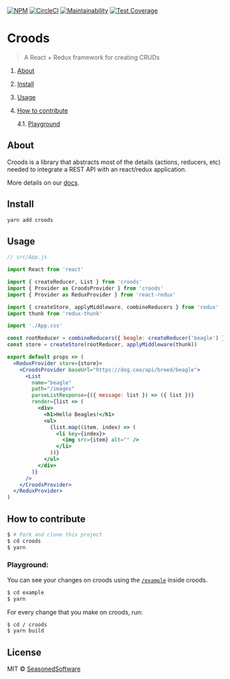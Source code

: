 [![NPM](https://img.shields.io/npm/v/croods.svg)](https://www.npmjs.com/package/croods) [![CircleCI](https://circleci.com/gh/SeasonedSoftware/croods.svg?style=svg)](https://circleci.com/gh/SeasonedSoftware/croods) [![Maintainability](https://api.codeclimate.com/v1/badges/09e8becc8b94e5760abb/maintainability)](https://codeclimate.com/github/SeasonedSoftware/croods/maintainability) [![Test Coverage](https://api.codeclimate.com/v1/badges/09e8becc8b94e5760abb/test_coverage)](https://codeclimate.com/github/SeasonedSoftware/croods/test_coverage)

# Croods
> A React + Redux framework for creating CRUDs

1. [About](#About)
2. [Install](#Install)
3. [Usage](#Usage)
4. [How to contribute](#How&#32;to&#32;contribute)

    4.1. [Playground](#Playground)

## About

Croods is a library that abstracts most of the details (actions, reducers, etc) needed to integrate a REST API with an react/redux application.

More details on our [docs](https://croods-docz.netlify.com/).

## Install

```bash
yarn add croods
```

## Usage

```jsx
// src/App.js

import React from 'react'

import { createReducer, List } from 'croods'
import { Provider as CroodsProvider } from 'croods'
import { Provider as ReduxProvider } from 'react-redux'

import { createStore, applyMiddleware, combineReducers } from 'redux'
import thunk from 'redux-thunk'

import './App.css'

const rootReducer = combineReducers({ beagle: createReducer('beagle') })
const store = createStore(rootReducer, applyMiddleware(thunk))

export default props => (
  <ReduxProvider store={store}>
    <CroodsProvider baseUrl="https://dog.ceo/api/breed/beagle">
      <List
        name="beagle"
        path="/images"
        parseListResponse={({ message: list }) => ({ list })}
        render={list => (
          <div>
            <h1>Hello Beagles!</h1>
            <ul>
              {list.map((item, index) => (
                <li key={index}>
                  <img src={item} alt="" />
                </li>
              ))}
            </ul>
          </div>
        )}
      />
    </CroodsProvider>
  </ReduxProvider>
)
```

## How&#32;to&#32;contribute

```bash
$ # Fork and clone this project
$ cd croods
$ yarn
```

### Playground:

You can see your changes on croods using the [`/example`](https://github.com/SeasonedSoftware/croods/tree/master/example) inside croods.

```bash
$ cd example
$ yarn
```

For every change that you make on croods, run:

```bash
$ cd / croods
$ yarn build
```

## License

MIT © [SeasonedSoftware](https://github.com/SeasonedSoftware)

